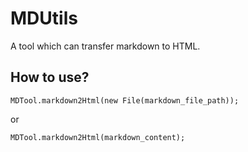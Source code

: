 # MDUtils
A tool which can transfer markdown to HTML.

## How to use?
```
MDTool.markdown2Html(new File(markdown_file_path));
```
or 
```
MDTool.markdown2Html(markdown_content);
```
